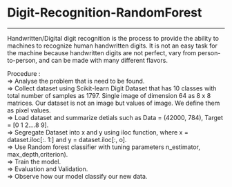 # Digit-Recognition-RandomForest
__________________________________

Handwritten/Digital digit recognition is the process to provide the ability to machines to recognize human handwritten digits. It is not an easy task for the machine because handwritten digits are not perfect, vary from person-to-person, and can be made with many different flavors.

Procedure :                                                                                                    
=> Analyse the problem that is need to be found.                                                                     
=> Collect dataset using Scikit-learn Digit Dataset that has 10 classes with total number of samples as 1797. Single image of dimension 64 as 8 x 8 matrices. Our dataset is not an image but values of image. We define them as pixel values.                                                                      
=> Load dataset and summarize detials such as Data = (42000, 784), Target = [0 1 2....8 9].                          
=> Segregate Dataset into x and y using iloc function, where x = dataset.iloc[:. 1:] and y = dataset.iloc[:, o].                         
=> Use Random forest classifier with tuning parameters n_estimator, max_depth,criterion).                       
=> Train the model.                                                                                                      
=> Evaluation and Validation.                                                                                               
=> Observe how our model classify our new data.                                                                                                            
